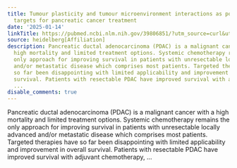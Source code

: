 ```yaml
---
title: Tumour plasticity and tumour microenvironment interactions as potential immunologic
  targets for pancreatic cancer treatment
date: '2025-01-14'
linkTitle: https://pubmed.ncbi.nlm.nih.gov/39806851/?utm_source=curl&utm_medium=rss&utm_campaign=pubmed-2&utm_content=1FakS-2QOkCT8HsMOQP1bCRQ4YzyumYOmxmF0moLsQ3dFB1E9V&fc=20220326224207&ff=20250114170947&v=2.18.0.post9+e462414
source: heidelberg[Affiliation]
description: Pancreatic ductal adenocarcinoma (PDAC) is a malignant cancer with a
  high mortality and limited treatment options. Systemic chemotherapy remains the
  only approach for improving survival in patients with unresectable locally advanced
  and/or metastatic disease which comprises most patients. Targeted therapies have
  so far been disappointing with limited applicability and improvement in overall
  survival. Patients with resectable PDAC have improved survival with adjuvant chemotherapy,
  ...
disable_comments: true
---
```

Pancreatic ductal adenocarcinoma (PDAC) is a malignant cancer with a high mortality and limited treatment options. Systemic chemotherapy remains the only approach for improving survival in patients with unresectable locally advanced and/or metastatic disease which comprises most patients. Targeted therapies have so far been disappointing with limited applicability and improvement in overall survival. Patients with resectable PDAC have improved survival with adjuvant chemotherapy, ...